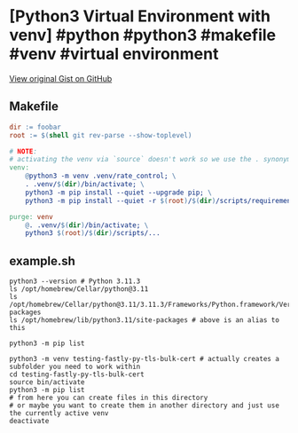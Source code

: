 # [Python3 Virtual Environment with venv] #python #python3 #makefile #venv #virtual environment

[View original Gist on GitHub](https://gist.github.com/Integralist/e70714efb70cb2a19ee494c1f252e977)

## Makefile

```makefile
dir := foobar
root := $(shell git rev-parse --show-toplevel)

# NOTE:
# activating the venv via `source` doesn't work so we use the . synonym instead.
venv:
	@python3 -m venv .venv/rate_control; \
	. .venv/$(dir)/bin/activate; \
	python3 -m pip install --quiet --upgrade pip; \
	python3 -m pip install --quiet -r $(root)/$(dir)/scripts/requirements.txt

purge: venv
	@. .venv/$(dir)/bin/activate; \
	python3 $(root)/$(dir)/scripts/...

```

## example.sh

```shell
python3 --version # Python 3.11.3
ls /opt/homebrew/Cellar/python@3.11
ls /opt/homebrew/Cellar/python@3.11/3.11.3/Frameworks/Python.framework/Versions/3.11/lib/python3.11/site-packages
ls /opt/homebrew/lib/python3.11/site-packages # above is an alias to this

python3 -m pip list

python3 -m venv testing-fastly-py-tls-bulk-cert # actually creates a subfolder you need to work within
cd testing-fastly-py-tls-bulk-cert
source bin/activate
python3 -m pip list
# from here you can create files in this directory
# or maybe you want to create them in another directory and just use the currently active venv
deactivate

```

